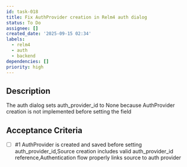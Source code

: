 ```yaml
---
id: task-018
title: Fix AuthProvider creation in Relm4 auth dialog
status: To Do
assignee: []
created_date: '2025-09-15 02:34'
labels:
  - relm4
  - auth
  - backend
dependencies: []
priority: high
---
```


## Description

The auth dialog sets auth_provider_id to None because AuthProvider creation is not implemented before setting the field

## Acceptance Criteria
<!-- AC:BEGIN -->
- [ ] #1 AuthProvider is created and saved before setting auth_provider_id,Source creation includes valid auth_provider_id reference,Authentication flow properly links source to auth provider
<!-- AC:END -->
